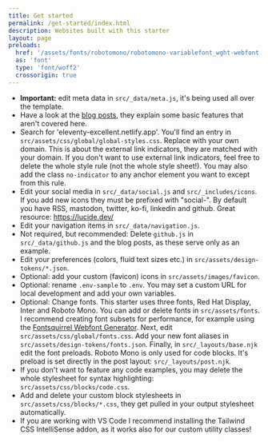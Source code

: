 ```yaml
---
title: Get started
permalink: /get-started/index.html
description: Websites built with this starter
layout: page
preloads:
  href: '/assets/fonts/robotomono/robotomono-variablefont_wght-webfont.woff2'
  as: 'font'
  type: 'font/woff2'
  crossorigin: true
---
```


- **Important:** edit meta data in `src/_data/meta.js`, it's being used all over the template.
- Have a look at the [blog posts](/blog/), they explain some basic features that aren't covered here.
- Search for 'eleventy-excellent.netlify.app'. You'll find an entry in `src/assets/css/global/global-styles.css`. Replace with your own domain. This is about the external link indicators, they are matched with your domain. If you don't want to use external link indicators, feel free to delete the whole style rule (not the whole style sheet!). You may also add the class `no-indicator` to any anchor element you want to except from this rule.
- Edit your social media in `src/_data/social.js` and `src/_includes/icons`. If you add new icons they must be prefixed with "social-". By default you have RSS, mastodon, twitter, ko-fi, linkedin and github. Great resource: https://lucide.dev/
- Edit your navigation items in `src/_data/navigation.js`.
- Not required, but recommended: Delete `github.js` in `src/_data/github.js` and the blog posts, as these serve only as an example.
- Edit your preferences (colors, fluid text sizes etc.) in `src/assets/design-tokens/*.json`.
- Optional: add your custom (favicon) icons in `src/assets/images/favicon`.
- Optional: rename `.env-sample` to `.env`. You may set a custom URL for local development and add your own variables.
- Optional: Change fonts. This starter uses three fonts, Red Hat Display, Inter and Roboto Mono. You can add or delete fonts in `src/assets/fonts`. I recommend creating font subsets for performance, for example using the [Fontsquirrel Webfont Generator](https://www.fontsquirrel.com/tools/webfont-generator). Next, edit `src/assets/css/global/fonts.css`. Add your new font aliases in `src/assets/design-tokens/fonts.json`. Finally, in `src/_layouts/base.njk` edit the font preloads. Roboto Mono is only used for code blocks. It's preload is set directly in the post layout: `src/_layouts/post.njk`.
- If you don't want to feature any code examples, you may delete the whole stylesheet for syntax highlighting: `src/assets/css/blocks/code.css`.
- Add and delete your custom block stylesheets in `src/assets/css/blocks/*.css`, they get pulled in your output stylesheet automatically.
- If you are working with VS Code I recommend installing the Tailwind CSS IntelliSense addon, as it works also for our custom utility classes!
